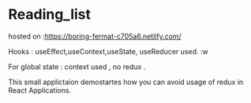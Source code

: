 # Reading_list
hosted on :https://boring-fermat-c705a6.netlify.com/

Hooks  : useEffect,useContext,useState, useReducer used.
:w

For global state : context used , no redux .

This small applictaion demostartes how you can avoid usage of redux in React Applications.
